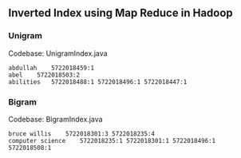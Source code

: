 ## Inverted Index using Map Reduce in Hadoop

### Unigram 
Codebase: UnigramIndex.java 

```
abdullah	5722018459:1
abel	5722018503:2
abilities	5722018488:1 5722018496:1 5722018447:1
```


### Bigram 
Codebase: BigramIndex.java

```
bruce willis	5722018301:3 5722018235:4
computer science	5722018235:1 5722018301:1 5722018496:1 5722018508:1
```